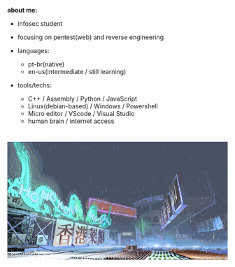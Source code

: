 **about me:**

  - infosec student
  - focusing on pentest(web) and reverse engineering
    
- languages:
  
    - pt-br(native)
    - en-us(intermediate / still learning)

- tools/techs:
  
  - C++ / Assembly / Python / JavaScript
  - Linux(debian-based) / Windows / Powershell
  - Micro editor / VScode / Visual Studio
  - human brain / internet access 

#
![sf3-yang-stage](sf3-3rd-strike-yang-stage-hongkong.gif)
#



